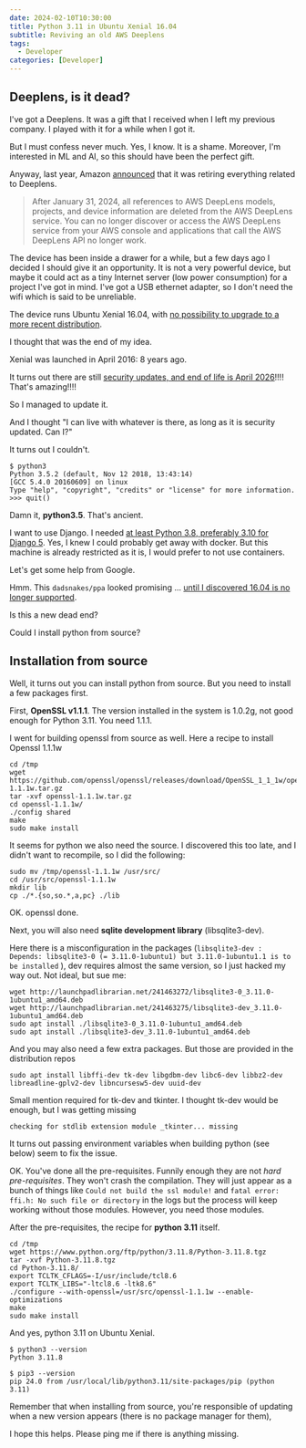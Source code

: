```yaml
---
date: 2024-02-10T10:30:00
title: Python 3.11 in Ubuntu Xenial 16.04
subtitle: Reviving an old AWS Deeplens
tags:
  - Developer
categories: [Developer]
---
```


## Deeplens, is it dead?

I've got a Deeplens. It was a gift that I received when I left my previous company. I played with it for a while when I got it. 

But I must confess never much. Yes, I know. It is a shame. Moreover, I'm interested in ML and AI, so this should have been the perfect gift.

Anyway, last year, Amazon [announced](https://aws.amazon.com/deeplens/faqs/) that it was retiring everything related to Deeplens.

> After January 31, 2024, all references to AWS DeepLens models, projects, and device information are deleted from the AWS DeepLens service. You can no longer discover or access the AWS DeepLens service from your AWS console and applications that call the AWS DeepLens API no longer work.

The device has been inside a drawer for a while, but a few days ago I decided I should give it an opportunity. It is not a very powerful device, but maybe it could act as a tiny Internet server (low power consumption) for a project I've got in mind. I've got a USB ethernet adapter, so I don't need the wifi which is said to be unreliable.

The device runs Ubuntu Xenial 16.04, with [no possibility to upgrade to a more recent distribution](https://repost.aws/questions/QUj7PugVYbS3OraD9bhZuZdw/deeplens-ubuntu-20-04). 

I thought that was the end of my idea.

Xenial was launched in April 2016: 8 years ago.

It turns out there are still [security updates, and end of life is April 2026](https://wiki.ubuntu.com/Releases)!!!! That's amazing!!!!

So I managed to update it. 

And I thought "I can live with whatever is there, as long as it is security updated. Can I?"

It turns out I couldn't.

```
$ python3
Python 3.5.2 (default, Nov 12 2018, 13:43:14) 
[GCC 5.4.0 20160609] on linux
Type "help", "copyright", "credits" or "license" for more information.
>>> quit()
```

Damn it, **python3.5**. That's ancient. 

I want to use Django. I needed [at least Python 3.8, preferably 3.10 for Django 5](https://docs.djangoproject.com/en/5.0/faq/install/). Yes, I knew I could probably get away with docker. But this machine is already restricted as it is, I would prefer to not use containers.

Let's get some help from Google. 

Hmm. This `dadsnakes/ppa` looked promising ... [until I discovered 16.04 is no longer supported](https://gist.github.com/ptantiku/aca8d955296d5dee01bd9ed1c3027d8c).

Is this a new dead end?

Could I install python from source?

## Installation from source

Well, it turns out you can install python from source. But you need to install a few packages first.

First, **OpenSSL v1.1.1**. The version installed in the system is 1.0.2g, not good enough for Python 3.11. You need 1.1.1. 

I went for building openssl from source as well. Here a recipe to install Openssl 1.1.1w

```
cd /tmp
wget https://github.com/openssl/openssl/releases/download/OpenSSL_1_1_1w/openssl-1.1.1w.tar.gz
tar -xvf openssl-1.1.1w.tar.gz 
cd openssl-1.1.1w/
./config shared
make
sudo make install
```

It seems for python we also need the source. I discovered this too late, and I didn't want to recompile, so I did the following:

```
sudo mv /tmp/openssl-1.1.1w /usr/src/
cd /usr/src/openssl-1.1.1w
mkdir lib
cp ./*.{so,so.*,a,pc} ./lib
```

OK. openssl done. 

Next, you will also need **sqlite development library** (libsqlite3-dev). 

Here there is a misconfiguration in the packages (`libsqlite3-dev : Depends: libsqlite3-0 (= 3.11.0-1ubuntu1) but 3.11.0-1ubuntu1.1 is to be installed` ), dev requires almost the same version, so I just hacked my way out. Not ideal, but sue me:

```
wget http://launchpadlibrarian.net/241463272/libsqlite3-0_3.11.0-1ubuntu1_amd64.deb
wget http://launchpadlibrarian.net/241463275/libsqlite3-dev_3.11.0-1ubuntu1_amd64.deb
sudo apt install ./libsqlite3-0_3.11.0-1ubuntu1_amd64.deb
sudo apt install ./libsqlite3-dev_3.11.0-1ubuntu1_amd64.deb
```

And you may also need a few extra packages. But those are provided in the distribution repos
```
sudo apt install libffi-dev tk-dev libgdbm-dev libc6-dev libbz2-dev libreadline-gplv2-dev libncursesw5-dev uuid-dev
```

Small mention required for tk-dev and tkinter. I thought tk-dev would be enough, but I was getting missing

```
checking for stdlib extension module _tkinter... missing
```

It turns out passing environment variables when building python (see below) seem to fix the issue.

OK. You've done all the pre-requisites. Funnily enough they are not _hard pre-requisites_. They won't crash the compilation. They will just appear as a bunch of things like `Could not build the ssl module!` and `fatal error: ffi.h: No such file or directory` in the logs but the process will keep working without those modules. However, you need those modules.

After the pre-requisites, the recipe for **python 3.11** itself.

```
cd /tmp
wget https://www.python.org/ftp/python/3.11.8/Python-3.11.8.tgz
tar -xvf Python-3.11.8.tgz
cd Python-3.11.8/
export TCLTK_CFLAGS=-I/usr/include/tcl8.6
export TCLTK_LIBS="-ltcl8.6 -ltk8.6"
./configure --with-openssl=/usr/src/openssl-1.1.1w --enable-optimizations
make
sudo make install
```

And yes, python 3.11 on Ubuntu Xenial. 

```
$ python3 --version
Python 3.11.8
```

```
$ pip3 --version
pip 24.0 from /usr/local/lib/python3.11/site-packages/pip (python 3.11)
```

Remember that when installing from source, you're responsible of updating when a new version appears (there is no package manager for them),

I hope this helps. Please ping me if there is anything missing.